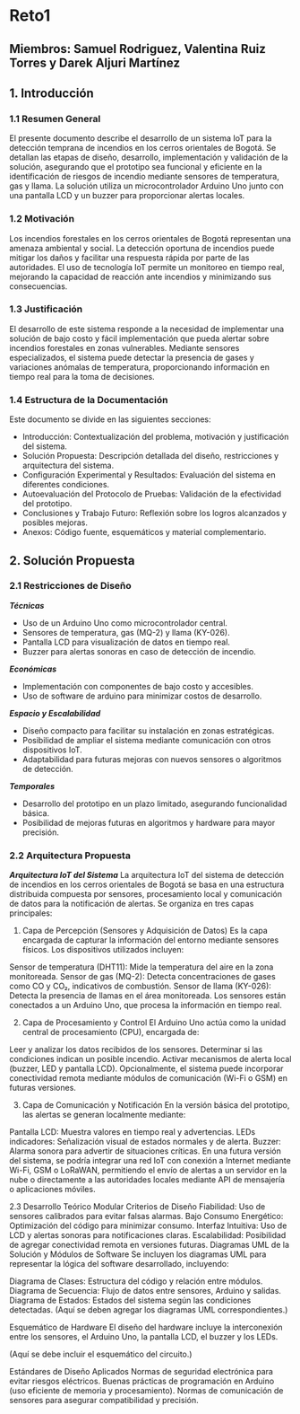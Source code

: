 # Reto1
## Miembros: Samuel Rodriguez, Valentina Ruiz Torres y Darek Aljuri Martínez

## 1. Introducción
### 1.1 Resumen General
El presente documento describe el desarrollo de un sistema IoT para la detección temprana de incendios en los cerros orientales de Bogotá. Se detallan las etapas de diseño, desarrollo, implementación y validación de la solución, asegurando que el prototipo sea funcional y eficiente en la identificación de riesgos de incendio mediante sensores de temperatura, gas y llama. La solución utiliza un microcontrolador Arduino Uno junto con una pantalla LCD y un buzzer para proporcionar alertas locales.

### 1.2 Motivación
Los incendios forestales en los cerros orientales de Bogotá representan una amenaza ambiental y social. La detección oportuna de incendios puede mitigar los daños y facilitar una respuesta rápida por parte de las autoridades. El uso de tecnología IoT permite un monitoreo en tiempo real, mejorando la capacidad de reacción ante incendios y minimizando sus consecuencias.

### 1.3 Justificación
El desarrollo de este sistema responde a la necesidad de implementar una solución de bajo costo y fácil implementación que pueda alertar sobre incendios forestales en zonas vulnerables. Mediante sensores especializados, el sistema puede detectar la presencia de gases y variaciones anómalas de temperatura, proporcionando información en tiempo real para la toma de decisiones.

### 1.4 Estructura de la Documentación
Este documento se divide en las siguientes secciones:

- Introducción: Contextualización del problema, motivación y justificación del sistema.
- Solución Propuesta: Descripción detallada del diseño, restricciones y arquitectura del sistema.
- Configuración Experimental y Resultados: Evaluación del sistema en diferentes condiciones.
- Autoevaluación del Protocolo de Pruebas: Validación de la efectividad del prototipo.
- Conclusiones y Trabajo Futuro: Reflexión sobre los logros alcanzados y posibles mejoras.
- Anexos: Código fuente, esquemáticos y material complementario.

## 2. Solución Propuesta
### 2.1 Restricciones de Diseño

***Técnicas***
- Uso de un Arduino Uno como microcontrolador central.
- Sensores de temperatura, gas (MQ-2) y llama (KY-026).
- Pantalla LCD para visualización de datos en tiempo real.
- Buzzer para alertas sonoras en caso de detección de incendio.
  
***Económicas***
- Implementación con componentes de bajo costo y accesibles.
- Uso de software de arduino para minimizar costos de desarrollo.
  
***Espacio y Escalabilidad***
- Diseño compacto para facilitar su instalación en zonas estratégicas.
- Posibilidad de ampliar el sistema mediante comunicación con otros dispositivos IoT.
- Adaptabilidad para futuras mejoras con nuevos sensores o algoritmos de detección.
  
***Temporales***
- Desarrollo del prototipo en un plazo limitado, asegurando funcionalidad básica.
- Posibilidad de mejoras futuras en algoritmos y hardware para mayor precisión.

### 2.2 Arquitectura Propuesta

***Arquitectura IoT del Sistema***
La arquitectura IoT del sistema de detección de incendios en los cerros orientales de Bogotá se basa en una estructura distribuida compuesta por sensores, procesamiento local y comunicación de datos para la notificación de alertas. Se organiza en tres capas principales:

1. Capa de Percepción (Sensores y Adquisición de Datos)
Es la capa encargada de capturar la información del entorno mediante sensores físicos. Los dispositivos utilizados incluyen:

Sensor de temperatura (DHT11): Mide la temperatura del aire en la zona monitoreada.
Sensor de gas (MQ-2): Detecta concentraciones de gases como CO y CO₂, indicativos de combustión.
Sensor de llama (KY-026): Detecta la presencia de llamas en el área monitoreada.
Los sensores están conectados a un Arduino Uno, que procesa la información en tiempo real.

2. Capa de Procesamiento y Control
El Arduino Uno actúa como la unidad central de procesamiento (CPU), encargada de:

Leer y analizar los datos recibidos de los sensores.
Determinar si las condiciones indican un posible incendio.
Activar mecanismos de alerta local (buzzer, LED y pantalla LCD).
Opcionalmente, el sistema puede incorporar conectividad remota mediante módulos de comunicación (Wi-Fi o GSM) en futuras versiones.

3. Capa de Comunicación y Notificación
En la versión básica del prototipo, las alertas se generan localmente mediante:

Pantalla LCD: Muestra valores en tiempo real y advertencias.
LEDs indicadores: Señalización visual de estados normales y de alerta.
Buzzer: Alarma sonora para advertir de situaciones críticas.
En una futura versión del sistema, se podría integrar una red IoT con conexión a Internet mediante Wi-Fi, GSM o LoRaWAN, permitiendo el envío de alertas a un servidor en la nube o directamente a las autoridades locales mediante API de mensajería o aplicaciones móviles.




2.3 Desarrollo Teórico Modular
Criterios de Diseño
Fiabilidad: Uso de sensores calibrados para evitar falsas alarmas.
Bajo Consumo Energético: Optimización del código para minimizar consumo.
Interfaz Intuitiva: Uso de LCD y alertas sonoras para notificaciones claras.
Escalabilidad: Posibilidad de agregar conectividad remota en versiones futuras.
Diagramas UML de la Solución y Módulos de Software
Se incluyen los diagramas UML para representar la lógica del software desarrollado, incluyendo:

Diagrama de Clases: Estructura del código y relación entre módulos.
Diagrama de Secuencia: Flujo de datos entre sensores, Arduino y salidas.
Diagrama de Estados: Estados del sistema según las condiciones detectadas.
(Aquí se deben agregar los diagramas UML correspondientes.)

Esquemático de Hardware
El diseño del hardware incluye la interconexión entre los sensores, el Arduino Uno, la pantalla LCD, el buzzer y los LEDs.

(Aquí se debe incluir el esquemático del circuito.)

Estándares de Diseño Aplicados
Normas de seguridad electrónica para evitar riesgos eléctricos.
Buenas prácticas de programación en Arduino (uso eficiente de memoria y procesamiento).
Normas de comunicación de sensores para asegurar compatibilidad y precisión.



